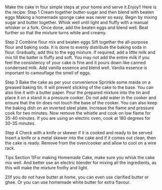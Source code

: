 Make the cake in four simple steps at your home and serve it.Enjoy!!
Here is the recipe:
Step 1 Cream together butter-sugar and then blend with beaten eggs
Making a homemade sponge cake was never so easy. Begin by mixing sugar and butter together. Whisk well until light and fluffy with a manual whisker or a fork. Once done, add the beaten eggs and blend well. Beat further so that the mixture turns white and creamy.




Step 2 Combine flour mix and beaten eggs
Sift together the all-purpose flour and baking soda. It is done to evenly distribute the baking soda in flour. Gradually, add this to the egg mixture. If required, add a little milk and mix till the batter is fluffy and soft. You may not add the entire milk if you feel the consistency of your cake is fine and it pours down like canned condensed milk. Add vanilla essence and blend well. Vanilla essence is important to camouflage the smell of eggs.




Step 3 Bake the cake as per your convenience
Sprinkle some maida on a greased baking tin. It will prevent sticking of the cake to the base. You can also line it with a butter paper. Pour the prepared mixture into the tin and place it on a stand in a pressure cooker. Do not add water in the cooker and ensure that the tin does not touch the base of the cooker. You can also keep the baking dish on an inverted steel plate. Increase the flame and pressure cook for two minutes. Now remove the whistle and cook on low flame for 35-40 minutes. If you are using an electric oven, cook at 180 degrees for 30-35 minutes.




Step 4 Check with a knife or skewer if it is cooked and ready to be served
Insert a knife or a metal skewer into the cake and if it comes out clean, then the cake is ready. Remove from the oven/cooker and allow to cool on a wire rack.




Tips Section
1)For making Homemade Cake, make sure you whisk the cake mix well. And better use an electric blender for mixing all the ingredients, as this will make the mixture frothy and light.


2)If you do not have butter at home, you can even use clarified butter or ghee. Or you can use homemade white butter for extra flavour.